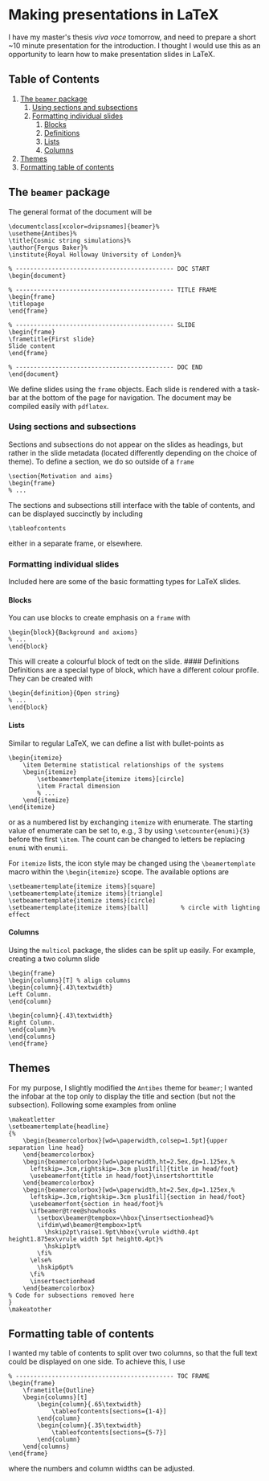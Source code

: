 # Making presentations in LaTeX

I have my master's thesis *viva voce* tomorrow, and need to prepare a short \~10 minute presentation for the introduction. I thought I would use this as an opportunity to learn how to make presentation slides in LaTeX.

<!--BEGIN TOC-->
## Table of Contents
1. [The `beamer` package](#the-beamer-package)
    1. [Using sections and subsections](#using-sections-and-subsections)
    2. [Formatting individual slides](#formatting-individual-slides)
        1. [Blocks](#blocks)
        2. [Definitions](#definitions)
        3. [Lists](#lists)
        4. [Columns](#columns)
2. [Themes](#themes)
3. [Formatting table of contents](#formatting-table-of-contents)

<!--END TOC-->

## The `beamer` package
The general format of the document will be
```
\documentclass[xcolor=dvipsnames]{beamer}%
\usetheme{Antibes}%
\title{Cosmic string simulations}%
\author{Fergus Baker}%
\institute{Royal Holloway University of London}%

% -------------------------------------------- DOC START
\begin{document}

% -------------------------------------------- TITLE FRAME
\begin{frame}
\titlepage
\end{frame}

% -------------------------------------------- SLIDE
\begin{frame}
\frametitle{First slide}
Slide content
\end{frame}

% -------------------------------------------- DOC END
\end{document}
```
We define slides using the `frame` objects. Each slide is rendered with a task-bar at the bottom of the page for navigation. The document may be compiled easily with `pdflatex`.

### Using sections and subsections
Sections and subsections do not appear on the slides as headings, but rather in the slide metadata (located differently depending on the choice of theme). To define a section, we do so outside of a `frame`
```
\section{Motivation and aims}
\begin{frame}
% ...
```
The sections and subsections still interface with the table of contents, and can be displayed succinctly by including
```
\tableofcontents
```
either in a separate frame, or elsewhere.

### Formatting individual slides
Included here are some of the basic formatting types for LaTeX slides.
#### Blocks
You can use blocks to create emphasis on a `frame` with
```
\begin{block}{Background and axioms}
% ...
\end{block}
```
This will create a colourful block of tedt on the slide.
#### Definitions
Definitions are a special type of block, which have a different colour profile. They can be created with
```
\begin{definition}{Open string}
% ...
\end{block}
```
#### Lists
Similar to regular LaTeX, we can define a list with bullet-points as
```
\begin{itemize}
	\item Determine statistical relationships of the systems
	\begin{itemize}
		\setbeamertemplate{itemize items}[circle]
		\item Fractal dimension
		% ...
	\end{itemize}
\end{itemize}
```
or as a numbered list by exchanging `itemize` with enumerate. The starting value of enumerate can be set to, e.g., 3 by using `\setcounter{enumi}{3}` before the first `\item`. The count can be changed to letters be replacing `enumi` with `enumii`.

For `itemize` lists, the icon style may be changed using the `\beamertemplate` macro within the `\begin{itemize}` scope. The available options are
```
\setbeamertemplate{itemize items}[square]
\setbeamertemplate{itemize items}[triangle]
\setbeamertemplate{itemize items}[circle]
\setbeamertemplate{itemize items}[ball]			% circle with lighting effect
```

#### Columns
Using the `multicol` package, the slides can be split up easily. For example, creating a two column slide
```
\begin{frame}
\begin{columns}[T] % align columns
\begin{column}{.43\textwidth}
Left Column.
\end{column}

\begin{column}{.43\textwidth}
Right Column.
\end{column}%
\end{columns}
\end{frame}
```
## Themes
For my purpose, I slightly modified the `Antibes` theme for `beamer`; I wanted the infobar at the top only to display the title and section (but not the subsection). Following some examples from online
```
\makeatletter
\setbeamertemplate{headline}
{%
    \begin{beamercolorbox}[wd=\paperwidth,colsep=1.5pt]{upper separation line head}
    \end{beamercolorbox}
    \begin{beamercolorbox}[wd=\paperwidth,ht=2.5ex,dp=1.125ex,%
      leftskip=.3cm,rightskip=.3cm plus1fil]{title in head/foot}
      \usebeamerfont{title in head/foot}\insertshorttitle
    \end{beamercolorbox}
    \begin{beamercolorbox}[wd=\paperwidth,ht=2.5ex,dp=1.125ex,%
      leftskip=.3cm,rightskip=.3cm plus1fil]{section in head/foot}
      \usebeamerfont{section in head/foot}%
      \ifbeamer@tree@showhooks
        \setbox\beamer@tempbox=\hbox{\insertsectionhead}%
        \ifdim\wd\beamer@tempbox>1pt%
          \hskip2pt\raise1.9pt\hbox{\vrule width0.4pt height1.875ex\vrule width 5pt height0.4pt}%
          \hskip1pt%
        \fi%
      \else%  
        \hskip6pt%
      \fi%
      \insertsectionhead
    \end{beamercolorbox}
% Code for subsections removed here
}
\makeatother
```

## Formatting table of contents
I wanted my table of contents to split over two columns, so that the full text could be displayed on one side. To achieve this, I use
```
% -------------------------------------------- TOC FRAME
\begin{frame}
    \frametitle{Outline}
    \begin{columns}[t]
        \begin{column}{.65\textwidth}
            \tableofcontents[sections={1-4}]
        \end{column}
        \begin{column}{.35\textwidth}
            \tableofcontents[sections={5-7}]
        \end{column}
    \end{columns}
\end{frame}
```
where the numbers and column widths can be adjusted.